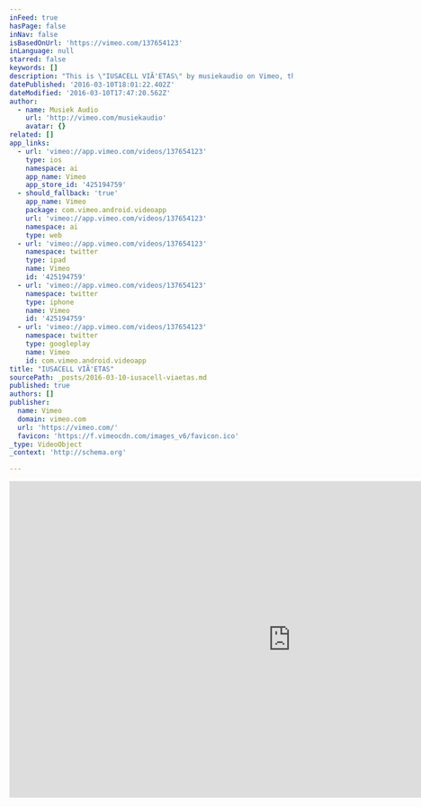 ```yaml
---
inFeed: true
hasPage: false
inNav: false
isBasedOnUrl: 'https://vimeo.com/137654123'
inLanguage: null
starred: false
keywords: []
description: "This is \"IUSACELL VIÃ'ETAS\" by musiekaudio on Vimeo, the home for high quality videos and the people who love them."
datePublished: '2016-03-10T18:01:22.402Z'
dateModified: '2016-03-10T17:47:20.562Z'
author:
  - name: Musiek Audio
    url: 'http://vimeo.com/musiekaudio'
    avatar: {}
related: []
app_links:
  - url: 'vimeo://app.vimeo.com/videos/137654123'
    type: ios
    namespace: ai
    app_name: Vimeo
    app_store_id: '425194759'
  - should_fallback: 'true'
    app_name: Vimeo
    package: com.vimeo.android.videoapp
    url: 'vimeo://app.vimeo.com/videos/137654123'
    namespace: ai
    type: web
  - url: 'vimeo://app.vimeo.com/videos/137654123'
    namespace: twitter
    type: ipad
    name: Vimeo
    id: '425194759'
  - url: 'vimeo://app.vimeo.com/videos/137654123'
    namespace: twitter
    type: iphone
    name: Vimeo
    id: '425194759'
  - url: 'vimeo://app.vimeo.com/videos/137654123'
    namespace: twitter
    type: googleplay
    name: Vimeo
    id: com.vimeo.android.videoapp
title: "IUSACELL VIÃ'ETAS"
sourcePath: _posts/2016-03-10-iusacell-viaetas.md
published: true
authors: []
publisher:
  name: Vimeo
  domain: vimeo.com
  url: 'https://vimeo.com/'
  favicon: 'https://f.vimeocdn.com/images_v6/favicon.ico'
_type: VideoObject
_context: 'http://schema.org'

---
```

<iframe src="https://cdn.embedly.com/widgets/media.html?src=https%3A%2F%2Fplayer.vimeo.com%2Fvideo%2F137654123&amp;url=https%3A%2F%2Fvimeo.com%2F137654123&amp;image=http%3A%2F%2Fi.vimeocdn.com%2Fvideo%2F532658382_1280.jpg&amp;key=b7d04c9b404c499eba89ee7072e1c4f7&amp;type=text%2Fhtml&amp;schema=vimeo" width="1000" height="563" scrolling="no" frameborder="0" allowfullscreen="allowfullscreen" style=""></iframe>